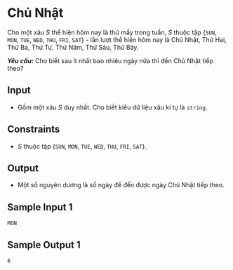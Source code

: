 # Chủ Nhật

Cho một xâu $S$ thể hiện hôm nay là thứ mấy trong tuần, $S$ thuộc tập $\{$`SUN`, `MON`, `TUE`, `WED`, `THU`, `FRI`, `SAT`$\}$ - lần lượt thể hiện hôm nay là Chủ Nhật, Thứ Hai, Thứ Ba, Thứ Tư, Thứ Năm, Thứ Sáu, Thứ Bảy.

***Yêu cầu:*** Cho biết sau ít nhất bao nhiêu ngày nữa thì đến Chủ Nhật tiếp theo?

## Input

- Gồm một xâu $S$ duy nhất. Cho biết kiểu dữ liệu xâu kí tự là `string`. 

## Constraints

- $S$ thuộc tập $\{$`SUN`, `MON`, `TUE`, `WED`, `THU`, `FRI`, `SAT`$\}$.

## Output

- Một số nguyên dương là số ngày để đến được ngày Chủ Nhật tiếp theo.

## Sample Input 1

```
MON
```

## Sample Output 1

```
6
```